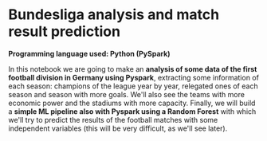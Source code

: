 # Bundesliga analysis and match result prediction 

**Programming language used: Python (PySpark)**

In this notebook we are going to make an **analysis of some data of the first football division in Germany using Pyspark**, extracting some information of each season: champions of the league year by year, relegated ones of each season and season with more goals. We'll also see the teams with more economic power and the stadiums with more capacity. Finally, we will build a **simple ML pipeline also with Pyspark using a Random Forest** with which we'll try to predict the results of the football matches with some independent variables (this will be very difficult, as we'll see later).
